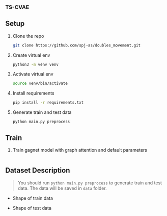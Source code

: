 ### TS-CVAE

## Setup

1. Clone the repo
    ```bash
    git clone https://github.com/spj-as/doubles_movement.git
    ```
2. Create virtual env
   ```bash
   python3 -m venv venv
   ```
3. Activate virtual env
   ```bash
   source venv/bin/activate
   ```
4. Install requirements
   ```bash
   pip install -r requirements.txt
   ```
5. Generate train and test data
   ```bash
   python main.py preprocess
   ```

## Train

1. Train gagnet model with graph attention and default parameters
    ```bash
   
    ```

## Dataset Description

> You should run `python main.py preprocess` to generate train and test data. The data will be saved in `data` folder.

- Shape of train data
  

- Shape of test data
  
